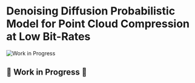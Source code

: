 # Denoising Diffusion Probabilistic Model for Point Cloud Compression at Low Bit-Rates

![Work in Progress](https://img.shields.io/badge/status-work%20in%20progress-yellow?style=flat)

## 🚧 Work in Progress 🚧